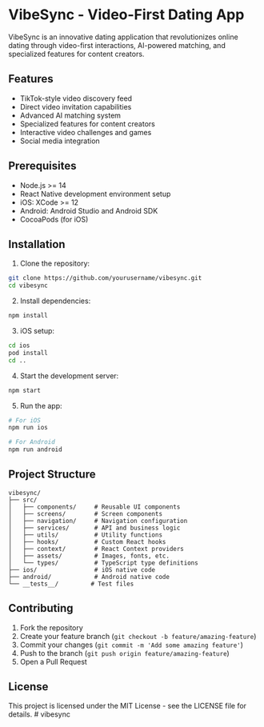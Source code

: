 # VibeSync - Video-First Dating App

VibeSync is an innovative dating application that revolutionizes online dating through video-first interactions, AI-powered matching, and specialized features for content creators.

## Features

- TikTok-style video discovery feed
- Direct video invitation capabilities
- Advanced AI matching system
- Specialized features for content creators
- Interactive video challenges and games
- Social media integration

## Prerequisites

- Node.js >= 14
- React Native development environment setup
- iOS: XCode >= 12
- Android: Android Studio and Android SDK
- CocoaPods (for iOS)

## Installation

1. Clone the repository:
```bash
git clone https://github.com/yourusername/vibesync.git
cd vibesync
```

2. Install dependencies:
```bash
npm install
```

3. iOS setup:
```bash
cd ios
pod install
cd ..
```

4. Start the development server:
```bash
npm start
```

5. Run the app:
```bash
# For iOS
npm run ios

# For Android
npm run android
```

## Project Structure

```
vibesync/
├── src/
│   ├── components/     # Reusable UI components
│   ├── screens/        # Screen components
│   ├── navigation/     # Navigation configuration
│   ├── services/       # API and business logic
│   ├── utils/          # Utility functions
│   ├── hooks/          # Custom React hooks
│   ├── context/        # React Context providers
│   ├── assets/         # Images, fonts, etc.
│   └── types/          # TypeScript type definitions
├── ios/                # iOS native code
├── android/            # Android native code
└── __tests__/         # Test files
```

## Contributing

1. Fork the repository
2. Create your feature branch (`git checkout -b feature/amazing-feature`)
3. Commit your changes (`git commit -m 'Add some amazing feature'`)
4. Push to the branch (`git push origin feature/amazing-feature`)
5. Open a Pull Request

## License

This project is licensed under the MIT License - see the LICENSE file for details. #   v i b e s y n c  
 